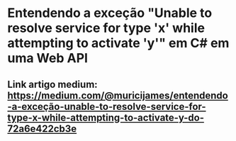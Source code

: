 # Entendendo a exceção "Unable to resolve service for type 'x' while attempting to activate 'y'" em C# em uma Web API
## Link artigo medium: https://medium.com/@muricijames/entendendo-a-exceção-unable-to-resolve-service-for-type-x-while-attempting-to-activate-y-do-72a6e422cb3e
